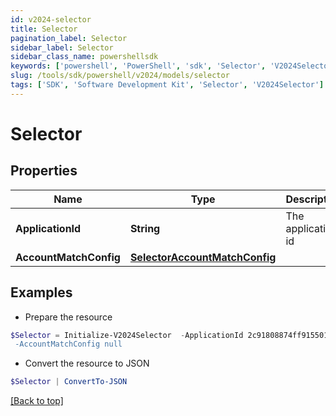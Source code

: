 ```yaml
---
id: v2024-selector
title: Selector
pagination_label: Selector
sidebar_label: Selector
sidebar_class_name: powershellsdk
keywords: ['powershell', 'PowerShell', 'sdk', 'Selector', 'V2024Selector'] 
slug: /tools/sdk/powershell/v2024/models/selector
tags: ['SDK', 'Software Development Kit', 'Selector', 'V2024Selector']
---
```



# Selector

## Properties

Name | Type | Description | Notes
------------ | ------------- | ------------- | -------------
**ApplicationId** | **String** | The application id | [optional] 
**AccountMatchConfig** | [**SelectorAccountMatchConfig**](selector-account-match-config) |  | [optional] 

## Examples

- Prepare the resource
```powershell
$Selector = Initialize-V2024Selector  -ApplicationId 2c91808874ff91550175097daaec161c" `
 -AccountMatchConfig null
```

- Convert the resource to JSON
```powershell
$Selector | ConvertTo-JSON
```


[[Back to top]](#) 

